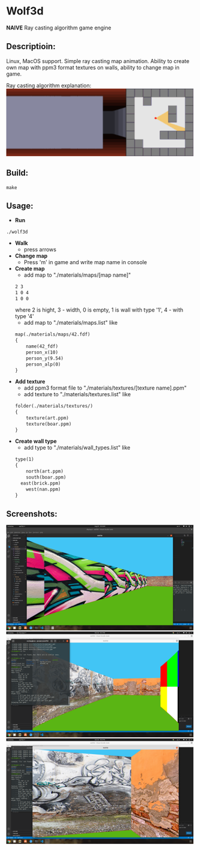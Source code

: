 # Wolf3d
**NAIVE** Ray casting algorithm game engine

## Descriptioin:
Linux, MacOS support. Simple ray casting map animation. Ability to create own map with ppm3 format textures on walls, ability to change map in game.

Ray casting algorithm explanation:
<img src="pictures/350px-Simple_raycasting_with_fisheye_correction.gif" width="500" >

## Build:
```
make
```

## Usage:
- **Run**
```
./wolf3d
```
- **Walk**
  - press arrows 
- **Change map**
  - Press 'm' in game and write map name in console
- **Create map**
  - add map to "./materials/maps/[map name]"
  ```
  2 3
  1 0 4
  1 0 0
  ```
    where 2 is hight, 3 - width, 0 is empty, 1 is wall with type '1', 4 - with type '4'
  - add map to "./materials/maps.list" like
  ```
  map(./materials/maps/42.fdf)
  {
	  name(42_fdf)
	  person_x(10)
	  person_y(9.54)
	  person_alp(0)
  }
  ```
- **Add texture**
  - add ppm3 format file to "./materials/textures/[texture name].ppm"
  - add texture to "./materials/textures.list" like
  ```
  folder(./materials/textures/)
  {
	  texture(art.ppm)
	  texture(boar.ppm)
  }
  ```
- **Create wall type**
  - add type to "./materials/wall_types.list" like
  ```
  type(1)
  {
	  north(art.ppm)
	  south(boar.ppm)
  	east(brick.ppm)
	  west(nan.ppm)
  }
  ```

## Screenshots:

<img src="pictures/Screenshot from 2020-08-24 04-23-07.png" width="500" >

<img src="pictures/Screenshot from 2020-10-26 21-31-35.png" width="500" >

<img src="pictures/Screenshot from 2020-10-26 21-32-23.png" width="500" >
